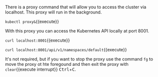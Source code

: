 There is a proxy command that will allow you to access the cluster via localhost. This proxy will run in the background.

`kubectl proxy&`{{execute}}

With this proxy you can access the Kubernetes API locally at port 8001.

`curl localhost:8001`{{execute}}

`curl localhost:8001/api/v1/namespaces/default`{{execute}}

It's not required, but if you want to stop the proxy use the command `fg` to move the proxy ot hte foregound and then exit the proxy with ```clear```{{execute interrupt}} <kbd>Ctrl</kbd>+<kbd>C</kbd>.

